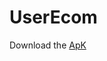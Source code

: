# UserEcom

Download the [ApK](https://github.com/nisha0324/UserEcom/releases/download/Updated/app-debug.apk)
